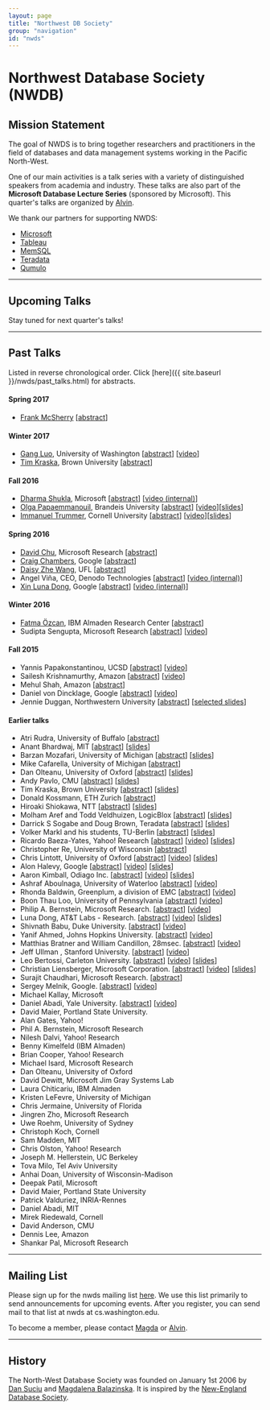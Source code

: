```yaml
---
layout: page
title: "Northwest DB Society"
group: "navigation"
id: "nwds"
---
```


# Northwest Database Society (NWDB)

## Mission Statement
The goal of NWDS is to bring together researchers and practitioners in the field of databases and data management systems working in the Pacific North-West.

One of our main activities is a talk series with a variety of distinguished speakers from academia and industry. These talks are also part of the **Microsoft Database Lecture Series** (sponsored by Microsoft). This quarter's talks are organized by [Alvin](http://www.cs.washington.edu/homes/akcheung/).

We thank our partners for supporting NWDS:
* [Microsoft](http://www.microsoft.com)
* [Tableau](http://www.tableau.com)
* [MemSQL](http://www.memsql.com)
* [Teradata](http://www.teradata.com)
* [Qumulo](http://qumulo.com)

---

##  Upcoming Talks

Stay tuned for next quarter's talks!

---

##  Past Talks

Listed in reverse chronological order. Click [here]({{ site.baseurl }}/nwds/past_talks.html) for abstracts.

#### Spring 2017

* [Frank McSherry](https://github.com/frankmcsherry) [[abstract](past_talks.html#Frank_McSherry_5_26_17)]

#### Winter 2017

* [Gang Luo](http://pages.cs.wisc.edu/~gangluo/), University of Washington [[abstract](past_talks.html#Gang_Luo_1_27_17)] [[video](https://youtu.be/t-KwQkhoEME)]
* [Tim Kraska](http://cs.brown.edu/~kraskat), Brown University [[abstract](past_talks.html#Tim_Kraska_1_17_17)]

#### Fall 2016

*   [Dharma Shukla](http://www.dharmashukla.com), Microsoft [[abstract](past_talks.html#Dharma_Shukla_11_18_16)]
    [[video (internal)](https://drive.google.com/a/cs.washington.edu/file/d/0Bw5T4EGrE-IJcnV0U1dRWG9wc2s/view?usp=sharing_eixpa_nl&ts=5835f5b0)]
*   [Olga Papaemmanouil](http://www.cs.brandeis.edu/~olga/home.html), Brandeis University [[abstract](past_talks.html#Olga_Papaemmanouil_11_4_16)] [[video](https://www.youtube.com/watch?v=oH60uVu6bPE)][[slides](http://db.cs.washington.edu/nwds/Olga_Papaemmanouil_11_4_16.pdf)]
*   [Immanuel Trummer](http://www.itrummer.org), Cornell University [[abstract](past_talks.html#Immanuel_Trummer_10_14_16)] [[video](https://www.youtube.com/watch?v=Dm1_r5tUMu0)][[slides](http://db.cs.washington.edu/nwds/Immanuel_Trummer_10_14_16.pdf)]

#### Spring 2016

*   [David Chu](http://www.bawakayi.com/davidchu), Microsoft Research [[abstract](past_talks.html#david_chu_05_27_16)]
*   [Craig Chambers](http://research.google.com/pubs/author4707.html), Google [[abstract](past_talks.html#craig_chambers_05_18_16)]
*   [Daisy Zhe Wang](http://dsr.cise.ufl.edu/daisyw/), UFL [[abstract](past_talks.html#daisy_wang_05_16_16)]
*   Angel Viña, CEO, Denodo Technologies [[abstract](past_talks.html#angel_vina_05_06_16)] [[video (internal)](https://drive.google.com/a/cs.washington.edu/file/d/0Bw5T4EGrE-IJSm02YUdMeGZYODg/view?usp=sharing_eid&ts=573a2953)]    
*   [Xin Luna Dong](http://lunadong.com/), Google 
    [[abstract](past_talks.html#xin_dong_03_31_16)] [[video (internal)](https://drive.google.com/a/cs.washington.edu/file/d/0B801X-XPoh5IXzdmUk1BVUlFTlE/view?usp=sharing)]

#### Winter 2016
*   [Fatma Özcan](http://researcher.ibm.com/researcher/view.php?person=us-fozcan), IBM Almaden Research Center [[abstract](past_talks.html#fatma_ozcan_03_4_16)]
*   Sudipta Sengupta, Microsoft Research [[abstract](past_talks.html#sudipta_sengupta_01_29_16)] [[video](https://www.youtube.com/watch?v=Pr-b9stpAV4&feature=youtu.be)]

#### Fall 2015
*   Yannis Papakonstantinou, UCSD [[abstract](past_talks.html#yannis_papakonstantinou_12_11_15)] [[video](https://www.youtube.com/watch?v=SXsEAa4xxxI)]
*   Sailesh Krishnamurthy, Amazon [[abstract](past_talks.html#sailesh_krishnamurthy_11_13_15)] [[video](https://www.youtube.com/watch?v=uW3-WGc0wPo)]
*   Mehul Shah, Amazon [[abstract](past_talks.html#mehul_shah_10_23_15)]
*   Daniel von Dincklage, Google [[abstract](past_talks.html#daniel_von_dincklage_10_09_15)] [[video](https://www.youtube.com/watch?v=SP9zS43FRzQ)]
*   Jennie Duggan, Northwestern University [[abstract](past_talks.html#jennie_duggan_10_02_15)] [[selected slides](http://nwds.cs.washington.edu/files/nwds/pdf/nwds-2015-10-02-Duggan-virtual-experiments.pdf)]

#### Earlier talks
*   Atri Rudra, University of Buffalo [[abstract](past_talks.html#atri_rudra_06_29_15)]
*   Anant Bhardwaj, MIT [[abstract](past_talks.html#anant_bhardwaj_01_19_15)] [[slides](http://nwds.cs.washington.edu/files/nwds/pdf/anantb-datahub-talk.pdf)]
*   Barzan Mozafari, University of Michigan [[abstract](past_talks.html#barzan_mozafari_11_22_13)] [[slides](http://nwds.cs.washington.edu/files/nwds/pdf/UW-Google-published.pdf)]
*   Mike Cafarella, University of Michigan [[abstract](past_talks.html#mike_cafarella_11_15_13)]
*   Dan Olteanu, University of Oxford [[abstract](past_talks.html#dan_olteanu_11_8_13)] [[slides](http://nwds.cs.washington.edu/files/nwds/pdf/fdb.pdf)]
*   Andy Pavlo, CMU [[abstract](past_talks.html#andy_pavlo_11_1_13)] [[slides](http://nwds.cs.washington.edu/files/nwds/pdf/newsql2013-uw.pdf)]
*   Tim Kraska, Brown University [[abstract](past_talks.html#tim_kraska_10_25_13)] [[slides](http://nwds.cs.washington.edu/files/nwds/pdf/2013-MLbase-UW.pdf)]
*   Donald Kossmann, ETH Zurich [[abstract](past_talks.html#kossmann_08_02_13)]
*   Hiroaki Shiokawa, NTT [[abstract](past_talks.html#shiokawa_07_19_13)] [[slides](http://nwds.cs.washington.edu/files/nwds/pdf/Shiokawa.pdf)]
*   Molham Aref and Todd Veldhuizen, LogicBlox [[abstract](past_talks.html#logicblox_1_2_2013)] [[slides](not_available_yet)]
*   Darrick S Sogabe and Doug Brown, Teradata [[abstract](past_talks.html#teradata_22_2_2013)] [[slides](not_available_yet)]
*   Volker Markl and his students, TU-Berlin [[abstract](past_talks.html#Stratosphere_2_10_12)] [[slides](not_available_yet)]
*   Ricardo Baeza-Yates, Yahoo! Research [[abstract](past_talks.html#ricardo_baeza-yates_14_5_12)] [[video](https://tegr.it/y/or1b)] [[slides](http://nwds.cs.washington.edu/files/nwds/pdf/Distributed-WR.pdf)]
*   Christopher Re, University of Wisconsin [[abstract](past_talks.html#chris_re_13_4_12)]
*   Chris Lintott, University of Oxford [[abstract](past_talks.html#chris_lintott_16_4_12)] [[video](https://tegr.it/y/or1f)] [[slides](http://nwds.cs.washington.edu/files/nwds/pdf/chris_lintott.ppt)]
*   Alon Halevy, Google [[abstract](past_talks.html#alon_halevy_11_1_12)] [[video](https://tegr.it/y/90l8)] [[slides](http://nwds.cs.washington.edu/files/nwds/pdf/alon_halevy_11_1_12.pdf)]
*   Aaron Kimball, Odiago Inc. [[abstract](past_talks.html#aaron_kimball_12_9_11)] [[video](https://tegr.it/y/8rzi)] [[slides](http://nwds.cs.washington.edu/files/nwds/pdf/aaron_kimball.pdf)]
*   Ashraf Aboulnaga, University of Waterloo [[abstract](past_talks.html#ashraf_aboulnaga_11_16_11)] [[video](http://nwds.cs.washington.edu/files/nwds/video/Ashraf_Aboulnaga_-_High_Availability_for_Database_Systems_in_Cloud_Computing_Environments_default.mp4)]
*   Rhonda Baldwin, Greenplum, a division of EMC [[abstract](past_talks.html#rhonda_baldwin_11_14_11)] [[video](http://nwds.cs.washington.edu/files/nwds/video/Rhonda_Baldwin_-_Research_At_Greenplum_default.mp4)]
*   Boon Thau Loo, University of Pennsylvania [[abstract](past_talks.html#boon_thau_loo_11_11_11)] [[video](http://nwds.cs.washington.edu/files/nwds/video/Boon_Thau_Loo_-_Evolving_the_Internet_with_Declarative_Networking_default.mp4)]
*   Philip A. Bernstein, Microsoft Research. [[abstract](past_talks.html#phil_bernstein_9-32-2011)] [[video](http://nwds.cs.washington.edu/files/nwds/video/Optimistic_Concurrency_Control_by_Melding_Trees_default.mp4)]
*   Luna Dong, AT&amp;T Labs - Research. [[abstract](past_talks.html#luna_dong_8-26-2011)] [[video](http://nwds.cs.washington.edu/files/nwds/video/SOLOMON__Seeking_the_Truth_Via_Copying_Detection_-_Video_default_d9aab3ac.mp4)] [[slides](http://nwds.cs.washington.edu/files/nwds/pdf/solomon.pptx)]
*   Shivnath Babu, Duke University. [[abstract](past_talks.html#shivnath_babu_8-3-2011)] [[video](http://nwds.cs.washington.edu/files/nwds/video/MADDER_and_Self-Tuning_Data_Analytics_on_Hadoop_with_Starfish_default.mp4)]
*   Yanif Ahmed, Johns Hopkins University. [[abstract](past_talks.html#yanif_ahmed_15-7-2011)] [[video](http://nwds.cs.washington.edu/files/nwds/video/DB_Toaster_default.mp4)]
*   Matthias Bratner and William Candillon, 28msec. [[abstract](past_talks.html#bratner_candillon_6-7-2011)] [[video](http://nwds.cs.washington.edu/files/nwds/video/XQuery_in_the_Cloud_-_laptop_default.mp4)]
*   Jeff Ullman , Stanford University. [[abstract](past_talks.html#jeff_ullman_29-4-2011)] [[video](http://nwds.cs.washington.edu/files/nwds/video/jeff_talk_pow_default.mp4)]
*   Leo Bertossi, Carleton University. [[abstract](past_talks.html#leo_bertossi_4-11-11)] [[video](http://nwds.cs.washington.edu/files/nwds/video/Bertossi_slide_default.mp4)] [[slides](http://nwds.cs.washington.edu/files/nwds/pdf/p2pTalk11.pdf)]
*   Christian Liensberger, Microsoft Corporation. [[abstract](past_talks.html#christian_liensberger_4-8-11)] [[video](http://nwds.cs.washington.edu/files/nwds/video/Christian_talk_default.mp4)] [[slides](http://nwds.cs.washington.edu/files/nwds/pdf/Presentation.pdf)]
*   Surajit Chaudhari, Microsoft Research. [[abstract](past_talks.html#surajit_chaudhari_2-25-11)]
*   Sergey Melnik, Google. [[abstract](past_talks.html#sergey_melnik_10-3-10)] [[video](http://nwds.cs.washington.edu/files/nwds/video/Fri__Dec_3_2010_at_12_06_PM_default_7c582433.mp4)]
*   Michael Kallay, Microsoft
*   Daniel Abadi, Yale University. [[abstract](past_talks.html#daniel_abadi_7-30-10)] [[video](http://nwds.cs.washington.edu/files/nwds/video/Friday__July_30__2010_at_10_35_49_AM_default_a623b308.mp4)]
*   David Maier, Portland State University.
*   Alan Gates, Yahoo!
*   Phil A. Bernstein, Microsoft Research
*   Nilesh Dalvi, Yahoo! Research
*   Benny Kimelfeld (IBM Almaden)
*   Brian Cooper, Yahoo! Research
*   Michael Isard, Microsoft Research
*   Dan Olteanu, University of Oxford
*   David Dewitt, Microsoft Jim Gray Systems Lab
*   Laura Chiticariu, IBM Almaden
*   Kristen LeFevre, University of Michigan
*   Chris Jermaine, University of Florida
*   Jingren Zho, Microsoft Research
*   Uwe Roehm, University of Sydney
*   Christoph Koch, Cornell
*   Sam Madden, MIT
*   Chris Olston, Yahoo! Research
*   Joseph M. Hellerstein, UC Berkeley
*   Tova Milo, Tel Aviv University
*   Anhai Doan, University of Wisconsin-Madison
*   Deepak Patil, Microsoft
*   David Maier, Portland State University
*   Patrick Valduriez, INRIA-Rennes
*   Daniel Abadi, MIT
*   Mirek Riedewald, Cornell
*   David Anderson, CMU
*   Dennis Lee, Amazon
*   Shankar Pal, Microsoft Research

___

## Mailing List

Please sign up for the nwds mailing list [here](http://mailman.cs.washington.edu/mailman/listinfo/nwds). We
use this list primarily to send announcements for upcoming events. After you register, you can send mail to that list at nwds at cs.washington.edu.

To become a member, please contact [Magda](http://www.cs.washington.edu/homes/magda/) or [Alvin](http://www.cs.washington.edu/homes/akcheung/).

___

## History

The North-West Database Society was founded on January 1st 2006 by [Dan Suciu](http://www.cs.washington.edu/homes/suciu/) and
[Magdalena Balazinska](http://www.cs.washington.edu/homes/magda/). It is inspired by the [New-England Database Society](http://www.cse.uconn.edu/neds/).
